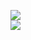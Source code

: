 [![](https://img.shields.io/badge/Made%20With-Github%20Spray-lightgrey.svg?style=for-the-badge&logo=github)](https://github.com/Annihil/github-spray#22460)  
[![](https://i.imgur.com/2DrTn0Z.gif)](https://github.com/Annihil/github-spray)